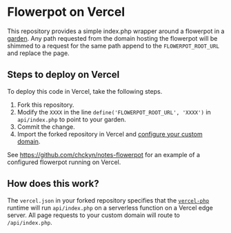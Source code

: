 # Flowerpot on Vercel

This repository provides a simple index.php wrapper around a flowerpot
in a [garden](https://hmm.garden/). Any path requested from the domain
hosting the flowerpot will be shimmed to a request for the same path append
to the `FLOWERPOT_ROOT_URL` and replace the page.

## Steps to deploy on Vercel

To deploy this code in Vercel, take the following steps.

1. Fork this repository.
1. Modify the `XXXX` in the line `define('FLOWERPOT_ROOT_URL', 'XXXX')` in `api/index.php` to point to your garden.
1. Commit the change.
1. Import the forked repository in Vercel and [configure your custom domain](https://vercel.com/docs/custom-domains#).

See https://github.com/chckyn/notes-flowerpot for an example of a configured flowerpot running on Vercel.

## How does this work?

The `vercel.json` in your forked repository specifies that the [`vercel-php`](https://github.com/juicyfx/vercel-php)
runtime will run `api/index.php` on a serverless function on a Vercel edge
server. All page requests to your custom domain will route to `/api/index.php`.



